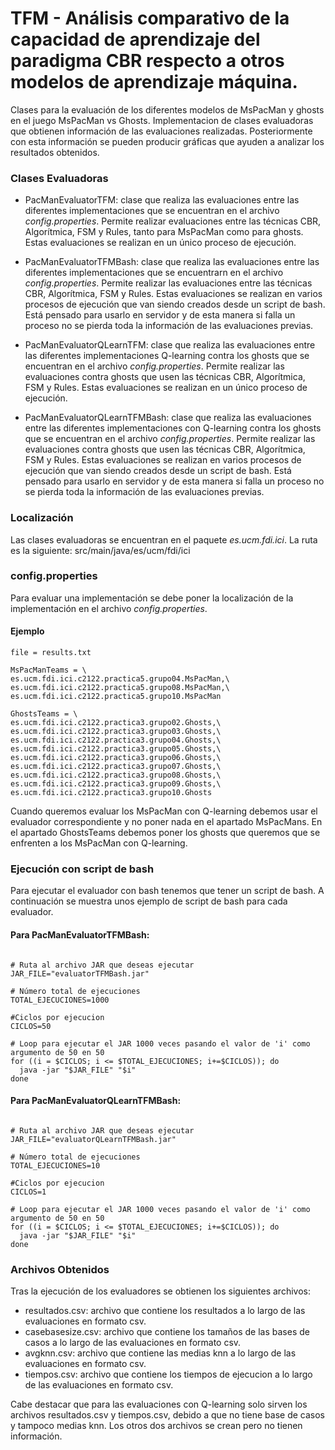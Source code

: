 # TFM - Análisis comparativo de la capacidad de aprendizaje del paradigma CBR respecto a otros modelos de aprendizaje máquina.

Clases para la evaluación de los diferentes modelos de MsPacMan y ghosts en el juego MsPacMan vs Ghosts.
Implementacion de clases evaluadoras que obtienen información de las evaluaciones realizadas. Posteriormente con esta información se pueden producir gráficas que ayuden a analizar los resultados obtenidos.

### Clases Evaluadoras
* PacManEvaluatorTFM: clase que realiza las evaluaciones entre las diferentes implementaciones que se encuentran en el archivo *config.properties*. Permite realizar evaluaciones entre las técnicas CBR, Algorítmica, FSM y Rules, tanto para MsPacMan como para ghosts. Estas evaluaciones se realizan en un único proceso de ejecución.


* PacManEvaluatorTFMBash: clase que realiza las evaluaciones entre las diferentes implementaciones que se encuentrarn en el archivo *config.properties*. Permite realizar las evaluaciones entre las técnicas CBR, Algorítmica, FSM y Rules.  Estas evaluaciones se realizan en varios procesos de ejecución que van siendo creados desde un script de bash.  Está pensado para usarlo en servidor y de esta manera si falla un proceso no se pierda toda la información de las evaluaciones previas.



* PacManEvaluatorQLearnTFM: clase que realiza las evaluaciones entre las diferentes implementaciones Q-learning contra los ghosts que se encuentran en el archivo *config.properties*. Permite realizar las evaluaciones contra ghosts que usen las técnicas CBR, Algorítmica, FSM y Rules. Estas evaluaciones se realizan en un único proceso de ejecución.



* PacManEvaluatorQLearnTFMBash: clase que realiza las evaluaciones entre las diferentes implementaciones con Q-learning contra los ghosts que se encuentran en el archivo *config.properties*. Permite realizar las evaluaciones contra ghosts que usen las técnicas CBR, Algorítmica, FSM y Rules. Estas evaluaciones se realizan en varios procesos de ejecución que van siendo creados desde un script de bash. Está pensado para usarlo en servidor y de esta manera si falla un proceso no se pierda toda la información de las evaluaciones previas.


### Localización
Las clases evaluadoras se encuentran en el paquete *es.ucm.fdi.ici*.
La ruta es la siguiente: src/main/java/es/ucm/fdi/ici


### config.properties
 Para evaluar una implementación se debe poner la localización de la implementación en el archivo *config.properties*.
 #### Ejemplo
 ```trials = 50
file = results.txt

MsPacManTeams = \
es.ucm.fdi.ici.c2122.practica5.grupo04.MsPacMan,\
es.ucm.fdi.ici.c2122.practica5.grupo08.MsPacMan,\
es.ucm.fdi.ici.c2122.practica5.grupo10.MsPacMan

GhostsTeams = \
es.ucm.fdi.ici.c2122.practica3.grupo02.Ghosts,\
es.ucm.fdi.ici.c2122.practica3.grupo03.Ghosts,\
es.ucm.fdi.ici.c2122.practica3.grupo04.Ghosts,\
es.ucm.fdi.ici.c2122.practica3.grupo05.Ghosts,\
es.ucm.fdi.ici.c2122.practica3.grupo06.Ghosts,\
es.ucm.fdi.ici.c2122.practica3.grupo07.Ghosts,\
es.ucm.fdi.ici.c2122.practica3.grupo08.Ghosts,\
es.ucm.fdi.ici.c2122.practica3.grupo09.Ghosts,\
es.ucm.fdi.ici.c2122.practica3.grupo10.Ghosts
```
Cuando queremos evaluar los MsPacMan con Q-learning debemos usar el evaluador correspondiente y no poner nada en el apartado MsPacMans. En el apartado GhostsTeams debemos poner los ghosts que queremos que se enfrenten a los MsPacMan con Q-learning.


### Ejecución con script de bash
Para ejecutar el evaluador con bash tenemos que tener un script de bash. A continuación se muestra unos ejemplo de script de bash para cada evaluador.

#### Para PacManEvaluatorTFMBash:
```#!/bin/bash

# Ruta al archivo JAR que deseas ejecutar
JAR_FILE="evaluatorTFMBash.jar"

# Número total de ejecuciones
TOTAL_EJECUCIONES=1000

#Ciclos por ejecucion
CICLOS=50

# Loop para ejecutar el JAR 1000 veces pasando el valor de 'i' como argumento de 50 en 50
for ((i = $CICLOS; i <= $TOTAL_EJECUCIONES; i+=$CICLOS)); do
  java -jar "$JAR_FILE" "$i"
done
```

#### Para PacManEvaluatorQLearnTFMBash:
```#!/bin/bash

# Ruta al archivo JAR que deseas ejecutar
JAR_FILE="evaluatorQLearnTFMBash.jar"

# Número total de ejecuciones
TOTAL_EJECUCIONES=10

#Ciclos por ejecucion
CICLOS=1

# Loop para ejecutar el JAR 1000 veces pasando el valor de 'i' como argumento de 50 en 50
for ((i = $CICLOS; i <= $TOTAL_EJECUCIONES; i+=$CICLOS)); do
  java -jar "$JAR_FILE" "$i"
done
```

### Archivos Obtenidos
Tras la ejecución de los evaluadores se obtienen los siguientes archivos:
* resultados.csv: archivo que contiene los resultados a lo largo de las evaluaciones en formato csv.
* casebasesize.csv: archivo que contiene los tamaños de las bases de casos a lo largo de las evaluaciones en formato csv.
* avgknn.csv: archivo que contiene las medias knn a lo largo de las evaluaciones en formato csv.
* tiempos.csv: archivo que contiene los tiempos de ejecucion a lo largo de las evaluaciones en formato csv.

Cabe destacar que para las evaluaciones con Q-learning solo sirven los archivos resultados.csv y tiempos.csv, debido a que no tiene base de casos y tampoco medias knn.
Los otros dos archivos se crean pero no tienen información.


